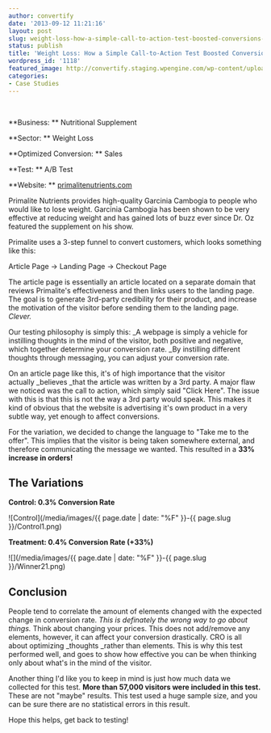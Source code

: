 ```yaml
---
author: convertify
date: '2013-09-12 11:21:16'
layout: post
slug: weight-loss-how-a-simple-call-to-action-test-boosted-conversions-by-33-2
status: publish
title: 'Weight Loss: How a Simple Call-to-Action Test Boosted Conversions by 33%'
wordpress_id: '1118'
featured_image: http://convertify.staging.wpengine.com/wp-content/uploads/2013/08/Screen-Shot-2013-07-31-at-3.21.41-AM.png
categories:
- Case Studies
---
```


 

**Business: **
Nutritional Supplement

**Sector: **
Weight Loss

**Optimized Conversion: **
Sales

**Test: **
A/B Test

**Website: **
[primalitenutrients.com](http://primalitenutrients.com)
 

Primalite Nutrients provides high-quality Garcinia Cambogia to people who would like to lose weight. Garcinia Cambogia has been shown to be very effective at reducing weight and has gained lots of buzz ever since Dr. Oz featured the supplement on his show.

Primalite uses a 3-step funnel to convert customers, which looks something like this:

Article Page -> Landing Page -> Checkout Page

The article page is essentially an article located on a separate domain that reviews Primalite's effectiveness and then links users to the landing page. The goal is to generate 3rd-party credibility for their product, and increase the motivation of the visitor before sending them to the landing page. _Clever._

Our testing philosophy is simply this: _A webpage is simply a vehicle for instilling thoughts in the mind of the visitor, both positive and negative, which together determine your conversion rate. _By instilling different thoughts through messaging, you can adjust your conversion rate.

On an article page like this, it's of high importance that the visitor actually _believes _that the article was written by a 3rd party. A major flaw we noticed was the call to action, which simply said "Click Here". The issue with this is that this is not the way a 3rd party would speak. This makes it kind of obvious that the website is advertising it's own product in a very subtle way, yet enough to affect conversions.

For the variation, we decided to change the language to "Take me to the offer". This implies that the visitor is being taken somewhere external, and therefore communicating the message we wanted. This resulted in a **33% increase in orders!**

## The Variations

**Control: 0.3% Conversion Rate**

![Control](/media/images/{{ page.date | date: "%F" }}-{{ page.slug }}/Control1.png)

**Treatment: 0.4% Conversion Rate (+33%)**

![](/media/images/{{ page.date | date: "%F" }}-{{ page.slug }}/Winner21.png)

## Conclusion

People tend to correlate the amount of elements changed with the expected change in conversion rate. _This is definately the wrong way to go about things._ Think about changing your prices. This does not add/remove any elements, however, it can affect your conversion drastically. CRO is all about optimizing _thoughts _rather than elements. This is why this test performed well, and goes to show how effective you can be when thinking only about what's in the mind of the visitor.

Another thing I'd like you to keep in mind is just how much data we collected for this test. **More than 57,000 visitors were included in this test.** These are not "maybe" results. This test used a huge sample size, and you can be sure there are no statistical errors in this result.

Hope this helps, get back to testing!

